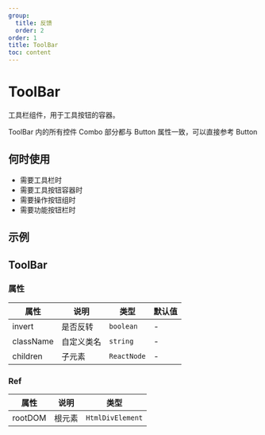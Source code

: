 ```yaml
---
group:
  title: 反馈
  order: 2
order: 1
title: ToolBar
toc: content
---
```


# ToolBar

工具栏组件，用于工具按钮的容器。

ToolBar 内的所有控件 Combo 部分都与 Button 属性一致，可以直接参考 Button

## 何时使用

- 需要工具栏时
- 需要工具按钮容器时
- 需要操作按钮组时
- 需要功能按钮栏时

## 示例

<code src="./demos/common.jsx"></code>

## ToolBar

### 属性

| 属性      | 说明       | 类型        | 默认值 |
| --------- | ---------- | ----------- | ------ |
| invert    | 是否反转   | `boolean`   | -      |
| className | 自定义类名 | `string`    | -      |
| children  | 子元素     | `ReactNode` | -      |

### Ref

| 属性    | 说明   | 类型             |
| ------- | ------ | ---------------- |
| rootDOM | 根元素 | `HtmlDivElement` |
